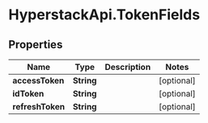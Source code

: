 # HyperstackApi.TokenFields

## Properties

Name | Type | Description | Notes
------------ | ------------- | ------------- | -------------
**accessToken** | **String** |  | [optional] 
**idToken** | **String** |  | [optional] 
**refreshToken** | **String** |  | [optional] 


